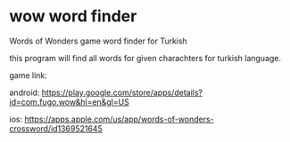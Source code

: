 # wow word finder
Words of Wonders game word finder for Turkish

this program will find all words for given charachters for turkish language.

game link:

android:
https://play.google.com/store/apps/details?id=com.fugo.wow&hl=en&gl=US

ios:
https://apps.apple.com/us/app/words-of-wonders-crossword/id1369521645
